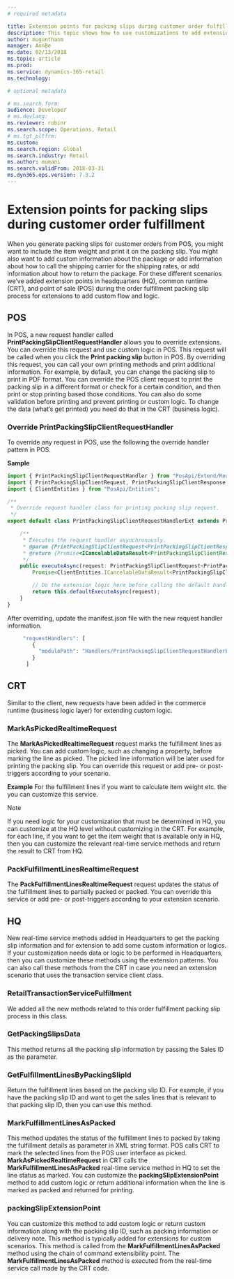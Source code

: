 ```yaml
---
# required metadata

title: Extension points for packing slips during customer order fulfillment
description: This topic shows how to use customizations to add extension points to packing slips during customer order fulfillment.
author: mugunthanm
manager: AnnBe
ms.date: 02/13/2018
ms.topic: article
ms.prod: 
ms.service: dynamics-365-retail
ms.technology: 

# optional metadata

# ms.search.form: 
audience: Developer
# ms.devlang: 
ms.reviewer: robinr
ms.search.scope: Operations, Retail
# ms.tgt_pltfrm: 
ms.custom: 
ms.search.region: Global
ms.search.industry: Retail
ms.author: mumani
ms.search.validFrom: 2018-03-31
ms.dyn365.ops.version: 7.3.2
---
```


#  Extension points for packing slips during customer order fulfillment
When you generate packing slips for customer orders from POS, you might want to include the item weight and print it on the packing slip. You might also want to add custom information about the package or add information about how to call the shipping carrier for the shipping rates, or add information about how to return the package. For these different scenarios we’ve added extension points in headquarters (HQ), common runtime (CRT), and point of sale (POS) during the order fulfillment packing slip process for extensions to add custom flow and logic.

## POS
In POS, a new request handler called **PrintPackingSlipClientRequestHandler** allows you to override extensions. You can override this request and use custom logic in POS. This request will be called when you click the **Print packing slip** button in POS. By overriding this request, you can call your own printing methods and print additional information. For example, by default, you can change the packing slip to print in PDF format. You can override the POS client request to print the packing slip in a different format or check for a certain condition, and then print or stop printing based those conditions. You can also do some validation before printing and prevent printing or custom logic. To change the data (what’s get printed) you need do that in the CRT (business logic).

### Override PrintPackingSlipClientRequestHandler
To override any request in POS, use the following the override handler pattern in POS.

**Sample**

```Typescript
import { PrintPackingSlipClientRequestHandler } from "PosApi/Extend/RequestHandlers/StoreFulfillmentRequestHandlers";
import { PrintPackingSlipClientRequest, PrintPackingSlipClientResponse } from "PosApi/Consume/SalesOrders";
import { ClientEntities } from "PosApi/Entities";

/**
 * Override request handler class for printing packing slip request.
 */
export default class PrintPackingSlipClientRequestHandlerExt extends PrintPackingSlipClientRequestHandler {

    /**
     * Executes the request handler asynchronously.
     * @param {PrintPackingSlipClientRequest<PrintPackingSlipClientResponse>} The request containing the response.
     * @return {Promise<ICancelableDataResult<PrintPackingSlipClientResponse>>} The cancelable promise containing the response.
     */
    public executeAsync(request: PrintPackingSlipClientRequest<PrintPackingSlipClientResponse>):
        Promise<ClientEntities.ICancelableDataResult<PrintPackingSlipClientResponse>> {

        // Do the extension logic here before calling the default handler.
        return this.defaultExecuteAsync(request);
    }
}
```
After overriding, update the manifest.json file with the new request handler information.
```Typescript 
     "requestHandlers": [
        {
          "modulePath": "Handlers/PrintPackingSlipClientRequestHandlerExt"
        }
      ]
```
## CRT
Similar to the client, new requests have been added in the commerce runtime (business logic layer) for extending custom logic.

### MarkAsPickedRealtimeRequest
The **MarkAsPickedRealtimeRequest** request marks the fulfillment lines as picked. You can add custom logic, such as changing a property, before marking the line as picked. The picked line information will be later used for printing the packing slip. You can override this request or add pre- or post-triggers according to your scenario. 

**Example** For the fulfillment lines if you want to calculate item weight etc. the you can customize this service. 

> [!Note]
> If you need logic for your customization that must be determined in HQ, you can customize at the HQ level without customizing in the CRT. For example, for each line, if you want to get the item weight that is available only in HQ, then you can customize the relevant real-time service methods and return the result to CRT from HQ.

### PackFulfillmentLinesRealtimeRequest
The **PackFulfillmentLinesRealtimeRequest** request updates the status of the fulfillment lines to partially packed or packed. You can override this service or add pre- or post-triggers according to your extension scenario. 

## HQ
New real-time service methods added in Headquarters to get the packing slip information and for extension to add some custom information or logics. If your customization needs data or logic to be performed in Headquarters, then you can customize these methods using the extension patterns. You can also call these methods from the CRT in case you need an extension scenario that uses the transaction service client class.

### RetailTransactionServiceFulfillment
We added all the new methods related to this order fulfillment packing slip process in this class.

### GetPackingSlipsData
This method returns all the packing slip information by passing the Sales ID as the parameter. 

### GetFulfillmentLinesByPackingSlipId
Return the fulfillment lines based on the packing slip ID. For example, if you have the packing slip ID and want to get the sales lines that is relevant to that packing slip ID, then you can use this method.

### MarkFulfillmentLinesAsPacked
This method updates the status of the fulfillment lines to packed by taking the fulfillment details as parameter in XML string format. POS calls CRT to mark the selected lines from the POS user interface as picked. **MarkAsPickedRealtimeRequest** in CRT calls the **MarkFulfillmentLinesAsPacked** real-time service method in HQ to set the line status as marked. You can customize the **packingSlipExtensionPoint** method to add custom logic or return additional information when the line is marked as packed and returned for printing.

### packingSlipExtensionPoint
You can customize this method to add custom logic or return custom information along with the packing slip ID, such as packing information or delivery note. This method is typically added for extensions for custom scenarios. This method is called from the **MarkFulfillmentLinesAsPacked** method using the chain of command extensibility point. The **MarkFulfillmentLinesAsPacked** method is executed from the real-time service call made by the CRT code.
